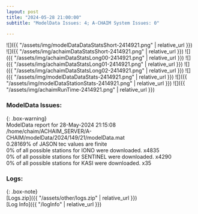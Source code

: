 ```yaml
---
layout: post
title: "2024-05-28 21:00:00"
subtitle: "ModelData Issues: 4; A-CHAIM System Issues: 0"

---
```


![]({{ "/assets/img/modelDataDataStatsShort-2414921.png" | relative_url }})
![]({{ "/assets/img/achaimDataStatsShort-2414921.png" | relative_url }})
![]({{ "/assets/img/achaimDataStatsLong00-2414921.png" | relative_url }})
![]({{ "/assets/img/achaimDataStatsLong01-2414921.png" | relative_url }})
![]({{ "/assets/img/achaimDataStatsLong02-2414921.png" | relative_url }})
![]({{ "/assets/img/modelDataDataStats-2414921.png" | relative_url }})
![]({{ "/assets/img/modelDataStationStats-2414921.png" | relative_url }})
![]({{ "/assets/img/achaimRunTime-2414921.png" | relative_url }})


### ModelData Issues:  
  
{: .box-warning}  
 ModelData report for 28-May-2024 21:15:08   
 /home/chaim/ACHAIM_SERVER/A-CHAIM/modelData/2024/149/21/modelData.mat   
 0.28169% of JASON tec values are finite   
 0% of all possible stations for IONO were downloaded. x4835   
 0% of all possible stations for SENTINEL were downloaded. x4290   
 0% of all possible stations for KASI were downloaded. x35   
  


### Logs:  
  
{: .box-note}  
[Logs.zip]({{ "/assets/other/logs.zip" | relative_url }})  
[Log Info]({{ "/logInfo" | relative_url }})  
